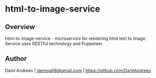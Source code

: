 # html-to-image-service

## Overview
html-to-image-service - microservice for rendering html text to image. Service uses RESTful technology and Puppeteer.



## Author
Danil Andreev | danssg08@gmail.com | https://github.com/DanilAndreev

